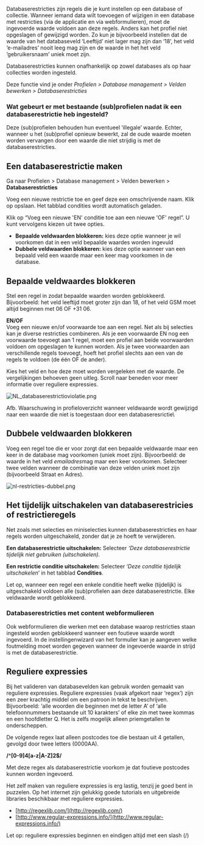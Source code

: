 Databaserestricties zijn regels die je kunt instellen op een database of
collectie. Wanneer iemand data wilt toevoegen of wijzigen in een
database met restricties (via de applicatie en via webformulieren), moet
de ingevoerde waarde voldoen aan deze regels. Anders kan het profiel
niet opgeslagen of gewijzigd worden. Zo kun je bijvoorbeeld instellen
dat de waarde van het databaseveld ‘Leeftijd’ niet lager mag zijn dan
‘18’, het veld ‘e-mailadres’ nooit leeg mag zijn en de waarde in het het
veld ‘gebruikersnaam’ uniek moet zijn.

Databaserestricties kunnen onafhankelijk op zowel databases als op haar
collecties worden ingesteld.

Deze functie vind je onder *Profielen \> Database management \> Velden
bewerken \> Databaserestricties*

### **Wat gebeurt er met bestaande (sub)profielen nadat ik een databaserestrictie heb ingesteld?**

Deze (sub)profielen behouden hun eventueel ‘illegale’ waarde. Echter,
wanneer u het (sub)profiel opnieuw bewerkt, zal de oude waarde moeten
worden vervangen door een waarde die niet strijdig is met de
databaserestricties.

**Een databaserestrictie maken**
--------------------------------

Ga naar Profielen \> Database management \> Velden bewerken \>
**Databaserestricties**

Voeg een nieuwe restrictie toe en geef deze een omschrijvende naam. Klik
op opslaan. Het tabblad condities wordt automatisch geladen.

Klik op “Voeg een nieuwe 'EN' conditie toe aan een nieuwe 'OF' regel”. U
kunt vervolgens kiezen uit twee opties.

-   **Bepaalde veldwaarden blokkeren:** kies deze optie wanneer je wil
    voorkomen dat in een veld bepaalde waardes worden ingevuld
-   **Dubbele veldwaarden blokkeren:** kies deze optie wanneer van een
    bepaald veld een waarde maar een keer mag voorkomen in de database.

**Bepaalde veldwaardes blokkeren**
----------------------------------

Stel een regel in zodat bepaalde waarden worden geblokkeerd.
Bijvoorbeeld: het veld leeftijd moet groter zijn dan 18, of het veld GSM
moet altijd beginnen met 06 OF +31 06.

**EN/OF**\
 Voeg een nieuwe en/of voorwaarde toe aan een regel. Net als bij
selecties kan je diverse restricties combineren. Als je een voorwaarde
EN nog een voorwaarde toevoegt aan 1 regel, moet een profiel aan beide
voorwaarden voldoen om opgeslagen te kunnen worden. Als je twee
voorwaarden aan verschillende regels toevoegt, hoeft het profiel slechts
aan een van de regels te voldoen (de één OF de ander).

Kies het veld en hoe deze moet worden vergeleken met de waarde. De
vergelijkingen behoeven geen uitleg. Scroll naar beneden voor meer
informatie over reguliere expressies.

![NL\_databaserestrictioviolatie.png](../images/NL_databaserestrictioviolatie.png)

Afb. Waarschuwing in profieloverzicht wanneer veldwaarde wordt gewijzigd
naar een waarde die niet is toegestaan door een databaseresrictie\

**Dubbele veldwaarden blokkeren**
---------------------------------

Voeg een regel toe die er voor zorgt dat een bepaalde veldwaarde maar
een keer in de database mag voorkomen (uniek moet zijn). Bijvoorbeeld:
de waarde in het veld *emailadres*mag maar een keer voorkomen. Selecteer
twee velden wanneer de combinatie van deze velden uniek moet zijn
(bijvoorbeeld Straat en Adres).

![nl-restricties-dubbel.png](../images/nl-restricties-dubbel.png)

**Het tijdelijk uitschakelen van databaserestricies of restrictieregels**
-------------------------------------------------------------------------

Net zoals met selecties en miniselecties kunnen databaserestricties en
haar regels worden uitgeschakeld, zonder dat je ze hoeft te verwijderen.

**Een databaserestrictie uitschakelen:** Selecteer *‘Deze
databaserestrictie tijdelijk niet gebruiken (uitschakelen).*

**Een restrictie conditie uitschakelen:** Selecteer ‘*Deze conditie
tijdelijk uitschakelen*’ in het tabblad **Condities**.

Let op, wanneer een regel een enkele conditie heeft welke (tijdelijk) is
uitgeschakeld voldoen alle (sub)profielen aan deze databaserestrictie.
Elke veldwaarde wordt geblokkeerd.

### **Databaserestricties met content webformulieren**

Ook webformulieren die werken met een database waarop restricties staan
ingesteld worden geblokkeerd wanneer een foutieve waarde wordt
ingevoerd. In de instellingenwizard van het formulier kan je aangeven
welke foutmelding moet worden gegeven wanneer de ingevoerde waarde in
strijd is met de databaserestrictie.

Reguliere expressies
--------------------

Bij het valideren van databasevelden kan gebruik worden gemaakt van
reguliere expressies. Reguliere expressies (vaak afgekort naar ‘regex’)
zijn een zeer krachtig middel om een patroon in tekst te beschrijven.
Bijvoorbeeld: ‘alle woorden die beginnen met de letter A’ of ‘alle
telefoonnummers bestaande uit 10 karakters’ of elke zin met twee kommas
en een hoofdletter Q. Het is zelfs mogelijk alleen priemgetallen te
onderscheppen.

De volgende regex laat alleen postcodes toe die bestaan uit 4 getallen,
gevolgd door twee letters (0000AA).

**/\^[0-9]4[a-z|A-Z]2\$/**

Met deze regex als databaserestrictie voorkom je dat foutieve postcodes
kunnen worden ingevoerd.

Het zelf maken van reguliere expressies is erg lastig, tenzij je goed
bent in puzzelen. Op het internet zijn gelukkig goede tutorials en
uitgebreide libraries beschikbaar met reguliere expressies.

-   [http://regexlib.com/](http://regexlib.com/)
-   [http://www.regular-expressions.info/](http://www.regular-expressions.info/)

Let op: reguliere expressies beginnen en eindigen altijd met een slash
(/)
